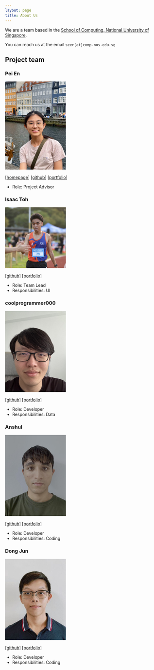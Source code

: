 ```yaml
---
layout: page
title: About Us
---
```


We are a team based in the [School of Computing, National University of Singapore](https://www.comp.nus.edu.sg).

You can reach us at the email `seer[at]comp.nus.edu.sg`

## Project team

### Pei En

<img src="images/pei3nn.png" width="200px">

[[homepage](http://www.comp.nus.edu.sg/~damithch)]
[[github](https://github.com/pei3nn)]
[[portfolio](team/johndoe.md)]

* Role: Project Advisor

### Isaac Toh

<img src="images/isaactoh.png" width="200px">

[[github](http://github.com/isaactoh)]
[[portfolio](team/johndoe.md)]

* Role: Team Lead
* Responsibilities: UI

### coolprogrammer000

<img src="images/coolprogrammer000.png" width="200px">

[[github](https://github.com/coolprogrammer000/)] [[portfolio](team/johndoe.md)]

* Role: Developer
* Responsibilities: Data

### Anshul

<img src="images/angmar2722.png" width="200px">

[[github](http://github.com/angmar2722)]
[[portfolio](team/angmar2722.md)]

* Role: Developer
* Responsibilities: Coding

### Dong Jun

<img src="images/dongjunnn.png" width="200px">

[[github](http://github.com/dongjunnn)]
[[portfolio](team/johndoe.md)]

* Role: Developer
* Responsibilities: Coding
